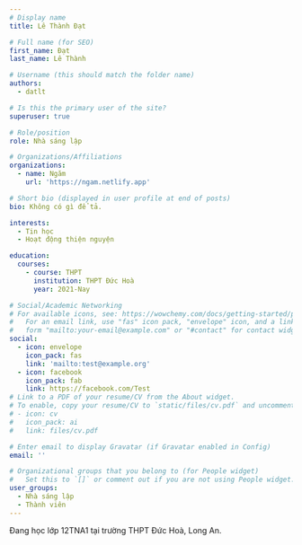 ```yaml
---
# Display name
title: Lê Thành Đạt

# Full name (for SEO)
first_name: Đạt
last_name: Lê Thành

# Username (this should match the folder name)
authors:
  - datlt

# Is this the primary user of the site?
superuser: true

# Role/position
role: Nhà sáng lập

# Organizations/Affiliations
organizations:
  - name: Ngăm
    url: 'https://ngam.netlify.app'

# Short bio (displayed in user profile at end of posts)
bio: Không có gì để tả.

interests:
  - Tin học
  - Hoạt động thiện nguyện

education:
  courses:
    - course: THPT
      institution: THPT Đức Hoà
      year: 2021-Nay

# Social/Academic Networking
# For available icons, see: https://wowchemy.com/docs/getting-started/page-builder/#icons
#   For an email link, use "fas" icon pack, "envelope" icon, and a link in the
#   form "mailto:your-email@example.com" or "#contact" for contact widget.
social:
  - icon: envelope
    icon_pack: fas
    link: 'mailto:test@example.org'
  - icon: facebook
    icon_pack: fab
    link: https://facebook.com/Test
# Link to a PDF of your resume/CV from the About widget.
# To enable, copy your resume/CV to `static/files/cv.pdf` and uncomment the lines below.
# - icon: cv
#   icon_pack: ai
#   link: files/cv.pdf

# Enter email to display Gravatar (if Gravatar enabled in Config)
email: ''

# Organizational groups that you belong to (for People widget)
#   Set this to `[]` or comment out if you are not using People widget.
user_groups:
  - Nhà sáng lập
  - Thành viên
---
```


Đang học lớp 12TNA1 tại trường THPT Đức Hoà, Long An.
